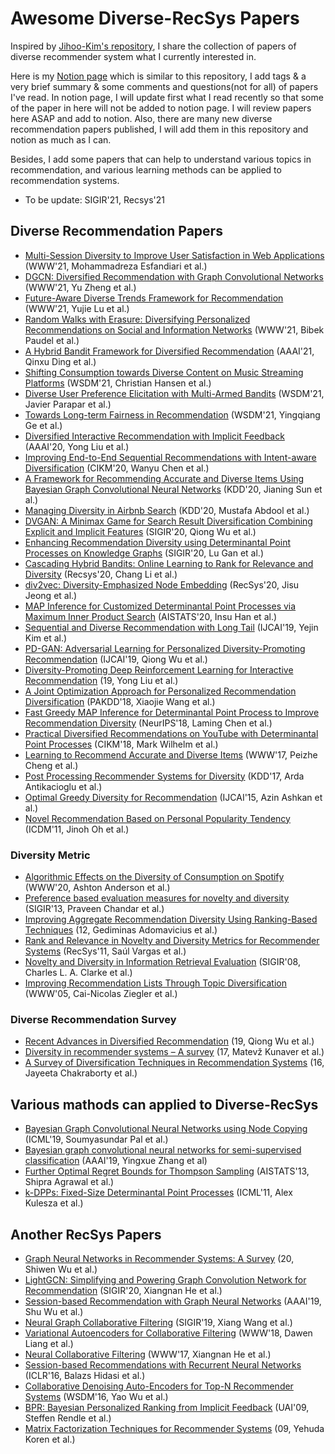 # Awesome Diverse-RecSys Papers
Inspired by [Jihoo-Kim's repository](https://github.com/jihoo-kim/awesome-RecSys), I share the collection of papers of diverse recommender system what I currently interested in.

Here is my [Notion page](https://www.notion.so/cieske/Recommender-systems-paper-with-brief-summary-171cd4a126774cf6895f2edfb3b21e7c) which is similar to this repository, I add tags & a very brief summary & some comments and questions(not for all) of papers I've read. In notion page, I will update first what I read recently so that some of the paper in here will not be added to notion page. I will review papers here ASAP and add to notion. Also, there are many new diverse recommendation papers published, I will add them in this repository and notion as much as I can.

Besides, I add some papers that can help to understand various topics in recommendation, and various learning methods can be applied to recommendation systems.
* To be update: SIGIR'21, Recsys'21

## Diverse Recommendation Papers
* [Multi-Session Diversity to Improve User Satisfaction in Web Applications](https://dl.acm.org/doi/abs/10.1145/3442381.3450046) (WWW'21, Mohammadreza Esfandiari et al.)
* [DGCN: Diversified Recommendation with Graph Convolutional Networks](http://fi.ee.tsinghua.edu.cn/public/publications/b344fd48-92b0-11eb-96bc-0242ac120003.pdf) (WWW'21, Yu Zheng et al.)
* [Future-Aware Diverse Trends Framework for Recommendation](https://arxiv.org/pdf/2011.00422.pdf) (WWW'21, Yujie Lu et al.)
* [Random Walks with Erasure: Diversifying Personalized Recommendations on Social and Information Networks](https://arxiv.org/pdf/2102.09635.pdf) (WWW'21, Bibek Paudel
 et al.)
* [A Hybrid Bandit Framework for Diversified Recommendation](https://arxiv.org/pdf/2012.13245.pdf) (AAAI'21, Qinxu Ding et al.)
* [Shifting Consumption towards Diverse Content on Music Streaming Platforms](https://dl.acm.org/doi/10.1145/3437963.3441775) (WSDM'21, Christian Hansen et al.)
* [Diverse User Preference Elicitation with Multi-Armed Bandits](https://dl.acm.org/doi/pdf/10.1145/3437963.3441786) (WSDM'21, Javier Parapar et al.)
* [Towards Long-term Fairness in Recommendation](https://arxiv.org/pdf/2101.03584.pdf) (WSDM'21, Yingqiang Ge et al.)
* [Diversified Interactive Recommendation with Implicit Feedback](https://aaai.org/ojs/index.php/AAAI/article/view/5931/5787) (AAAI'20, Yong Liu et al.)
* [Improving End-to-End Sequential Recommendations with Intent-aware Diversification](https://arxiv.org/pdf/1908.10171.pdf) (CIKM'20, Wanyu Chen et al.)
* [A Framework for Recommending Accurate and Diverse Items Using Bayesian Graph Convolutional Neural Networks](https://dl.acm.org/doi/pdf/10.1145/3394486.3403254) (KDD'20, Jianing Sun et al.)
* [Managing Diversity in Airbnb Search](https://arxiv.org/pdf/2004.02621.pdf) (KDD'20, Mustafa Abdool et al.)
* [DVGAN: A Minimax Game for Search Result Diversification Combining Explicit and Implicit Features](http://playbigdata.ruc.edu.cn/dou/publication/2020_sigir_divgan.pdf) (SIGIR'20, Qiong Wu et al.)
* [Enhancing Recommendation Diversity using Determinantal Point Processes on Knowledge Graphs](https://dl.acm.org/doi/abs/10.1145/3397271.3401213) (SIGIR'20, Lu Gan et al.)
* [Cascading Hybrid Bandits: Online Learning to Rank for Relevance and Diversity](https://arxiv.org/pdf/1912.00508.pdf) (Recsys'20, Chang Li et al.)
* [div2vec: Diversity-Emphasized Node Embedding](https://arxiv.org/ftp/arxiv/papers/2009/2009.09588.pdf) (RecSys'20, Jisu Jeong et al.)
* [MAP Inference for Customized Determinantal Point Processes via Maximum Inner Product Search](http://proceedings.mlr.press/v108/han20b/han20b.pdf) (AISTATS'20, Insu Han et al.)
* [Sequential and Diverse Recommendation with Long Tail](https://www.ijcai.org/Proceedings/2019/0380.pdf) (IJCAI'19, Yejin Kim et al.)
* [PD-GAN: Adversarial Learning for Personalized Diversity-Promoting Recommendation](https://www.ijcai.org/Proceedings/2019/0537.pdf) (IJCAI'19, Qiong Wu et al.)
* [Diversity-Promoting Deep Reinforcement Learning for Interactive Recommendation](https://arxiv.org/pdf/1903.07826.pdf) (19, Yong Liu et al.)
* [A Joint Optimization Approach for Personalized Recommendation Diversification](http://www.ruizhang.info/publications/PAKDD2018_Personalized%20Recommendation%20Diversification.pdf) (PAKDD'18, Xiaojie Wang et al.)
* [Fast Greedy MAP Inference for Determinantal Point Process to Improve Recommendation Diversity](https://proceedings.neurips.cc/paper/2018/file/dbbf603ff0e99629dda5d75b6f75f966-Paper.pdf) (NeurIPS'18, Laming Chen et al.)
* [Practical Diversified Recommendations on YouTube with Determinantal Point Processes](https://jgillenw.com/cikm2018.pdf) (CIKM'18, Mark Wilhelm et al.)
* [Learning to Recommend Accurate and Diverse Items](http://wangshuaiqiang.net/publications/WWW17.pdf) (WWW'17, Peizhe Cheng et al.)
* [Post Processing Recommender Systems for Diversity](http://www.contrib.andrew.cmu.edu/~ravi/kdd17.pdf) (KDD'17, Arda Antikacioglu et al.)
* [Optimal Greedy Diversity for Recommendation](https://www.ijcai.org/Proceedings/15/Papers/248.pdf) (IJCAI'15, Azin Ashkan et al.)
* [Novel Recommendation Based on Personal Popularity Tendency](https://ieeexplore.ieee.org/document/6137255) (ICDM'11, Jinoh Oh et al.)


### Diversity Metric
* [Algorithmic Effects on the Diversity of Consumption on Spotify](http://www.cs.toronto.edu/~ashton/pubs/alg-effects-spotify-www2020.pdf) (WWW'20, Ashton Anderson et al.)
* [Preference based evaluation measures for novelty and diversity](http://184pc128.csie.ntnu.edu.tw/presentation/14-04-08/Preference%20Based%20Evaluation%20Measures%20for%20Novelty%20and%20Diversity.pdf) (SIGIR'13, Praveen Chandar et al.)
* [Improving Aggregate Recommendation Diversity Using Ranking-Based Techniques](https://citeseerx.ist.psu.edu/viewdoc/download?doi=10.1.1.459.8174&rep=rep1&type=pdf) (12, Gediminas Adomavicius et al.)
* [Rank and Relevance in Novelty and Diversity Metrics for Recommender Systems](http://ir.ii.uam.es/pubs/recsys11-vargas.pdf) (RecSys'11, Saúl Vargas et al.)
* [Novelty and Diversity in Information Retrieval Evaluation](https://plg.uwaterloo.ca/~gvcormac/novelty.pdf) (SIGIR'08, Charles L. A. Clarke et al.)
* [Improving Recommendation Lists Through Topic Diversification](http://citeseerx.ist.psu.edu/viewdoc/download?doi=10.1.1.62.9683&rep=rep1&type=pdf) (WWW'05, Cai-Nicolas Ziegler et al.)

### Diverse Recommendation Survey
* [Recent Advances in Diversified Recommendation](https://arxiv.org/pdf/1905.06589.pdf) (19, Qiong Wu et al.)
* [Diversity in recommender systems – A survey](https://papers-gamma.link/static/memory/pdfs/153-Kunaver_Diversity_in_Recommender_Systems_2017.pdf) (17, Matevž Kunaver et al.)
* [A Survey of Diversification Techniques in Recommendation Systems](https://www.researchgate.net/publication/311610832_A_survey_of_diversification_techniques_in_Recommendation_Systems) (16, Jayeeta Chakraborty et al.)


## Various mathods can applied to Diverse-RecSys
* [Bayesian Graph Convolutional Neural Networks using Node Copying](https://arxiv.org/pdf/1911.04965.pdf) (ICML'19, Soumyasundar Pal et al.)
* [Bayesian graph convolutional neural networks for semi-supervised classification](https://arxiv.org/pdf/1811.11103.pdf) (AAAI'19, Yingxue Zhang et al)
* [Further Optimal Regret Bounds for Thompson Sampling](http://proceedings.mlr.press/v31/agrawal13a.pdf) (AISTATS'13, Shipra Agrawal et al.)
* [k-DPPs: Fixed-Size Determinantal Point Processes](https://icml.cc/2011/papers/611_icmlpaper.pdf) (ICML'11, Alex Kulesza et al.)



## Another RecSys Papers
* [Graph Neural Networks in Recommender Systems: A Survey](https://arxiv.org/pdf/2011.02260.pdf) (20, Shiwen Wu et al.)
* [LightGCN: Simplifying and Powering Graph Convolution Network for Recommendation](https://arxiv.org/pdf/2002.02126.pdf) (SIGIR'20, Xiangnan He et al.)
* [Session-based Recommendation with Graph Neural Networks](https://arxiv.org/pdf/1811.00855.pdf) (AAAI'19, Shu Wu et al.)
* [Neural Graph Collaborative Filtering](https://arxiv.org/pdf/1905.08108.pdf) (SIGIR'19, Xiang Wang et al.)
* [Variational Autoencoders for Collaborative Filtering](https://arxiv.org/pdf/1802.05814.pdf) (WWW'18, Dawen Liang et al.)
* [Neural Collaborative Filtering](https://arxiv.org/pdf/1708.05031.pdf) (WWW'17, Xiangnan He et al.)
* [Session-based Recommendations with Recurrent Neural Networks](https://arxiv.org/pdf/1511.06939.pdf) (ICLR'16, Balazs Hidasi et al.)
* [Collaborative Denoising Auto-Encoders for Top-N Recommender Systems](https://alicezheng.org/papers/wsdm16-cdae.pdf) (WSDM'16, Yao Wu et al.)
* [BPR: Bayesian Personalized Ranking from Implicit Feedback](https://arxiv.org/ftp/arxiv/papers/1205/1205.2618.pdf) (UAI'09, Steffen Rendle et al.)
* [Matrix Factorization Techniques for Recommender Systems](https://datajobs.com/data-science-repo/Recommender-Systems-[Netflix].pdf) (09, Yehuda Koren et al.)

